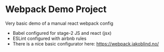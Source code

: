 # Webpack Demo Project
Very basic demo of a manual react webpack config

- Babel configured for stage-2 JS and react (jsx)
- ESLint configured with airbnb rules
- There is a nice basic configurator here: https://webpack.jakoblind.no/